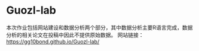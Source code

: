 # Guozl-lab
本次作业包括网站建设和数据分析两个部分，其中数据分析主要R语言完成，数据分析的相关论文在投稿中因此不提供原始数据。
网站链接：https://gg10bond.github.io/Guozl-lab/
